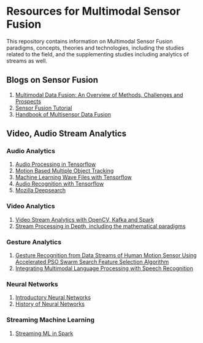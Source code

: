 # Resources for Multimodal Sensor Fusion

This repository contains information on Multimodal Sensor Fusion paradigms, concepts, theories and technologies, including the studies related to the field, and the supplementing studies including analytics of streams as well.

## Blogs on Sensor Fusion

1. [Multimodal Data Fusion: An Overview of Methods, Challenges and Prospects](https://hal.archives-ouvertes.fr/hal-01179853/document)
2. [Sensor Fusion Tutorial](https://datascopeanalytics.com/blog/sensor-fusion-tutorial/)
3. [Handbook of Multisensor Data Fusion](http://digilib.polban.ac.id/download.php?id=2402)

## Video, Audio Stream Analytics

### Audio Analytics

1. [Audio Processing in Tensorflow](https://towardsdatascience.com/audio-processing-in-tensorflow-208f1a4103aa
)
2. [Motion Based Multiple Object Tracking](https://in.mathworks.com/help/vision/examples/motion-based-multiple-object-tracking.html )
3. [Machine Learning Wave Files with Tensorflow](https://in.mathworks.com/help/vision/examples/motion-based-multiple-object-tracking.html )
4. [Audio Recognition with Tensorflow](https://in.mathworks.com/help/vision/examples/motion-based-multiple-object-tracking.html )
5. [Mozilla Deepsearch](https://in.mathworks.com/help/vision/examples/motion-based-multiple-object-tracking.html )

### Video Analytics

1. [Video Stream Analytics with OpenCV, Kafka and Spark](https://www.infoq.com/articles/video-stream-analytics-opencv)
2. [Stream Processing in Depth, including the mathematical paradigms](https://in.mathworks.com/discovery/stream-processing.html)


### Gesture Analytics

1. [Gesture Recognition from Data Streams of Human Motion Sensor Using Accelerated PSO Swarm Search Feature Selection Algorithm](https://www.hindawi.com/journals/js/2015/205707/)
2. [Integrating Multimodal Language Processing with Speech Recognition](https://www.isca-speech.org/archive/archive_papers/icslp_2000/i00_2126.pdf)

### Neural Networks

1. [Introductory Neural Networks](https://www.journals.elsevier.com/neural-networks/most-downloaded-articles)
2. [History of Neural Networks](https://cs.stanford.edu/people/eroberts/courses/soco/projects/neural-networks/History/history1.html)

### Streaming Machine Learning

1. [Streaming ML in Spark](https://databricks.com/session/streaming-machine-learning-in-spark) 



